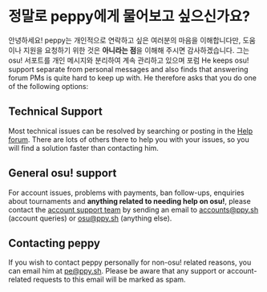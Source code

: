 # 정말로 peppy에게 물어보고 싶으신가요?

안녕하세요! peppy는 개인적으로 연락하고 싶은 여러분의 마음을 이해합니다만, 도움이나 지원을 요청하기 위한 것은 **아니라는 점**을 이해해 주시면 감사하겠습니다. 그는 osu! 서포트를 개인 메시지와 분리하여 계속 관리하고 있으며 포럼  He keeps osu! support separate from personal messages and also finds that answering forum PMs is quite hard to keep up with. He therefore asks that you do one of the following options:

## Technical Support

Most technical issues can be resolved by searching or posting in the [Help forum](https://osu.ppy.sh/community/forums/5). There are lots of others there to help you with your issues, so you will find a solution faster than contacting him.

## General osu! support

For account issues, problems with payments, ban follow-ups, enquiries about tournaments and **anything related to needing help on osu!**, please contact the [account support team](/wiki/People/Account_support_team) by sending an email to [accounts@ppy.sh](mailto:accounts@ppy.sh) (account queries) or [osu@ppy.sh](mailto:osu@ppy.sh) (anything else).

## Contacting peppy

If you wish to contact peppy personally for non-osu! related reasons, you can email him at [pe@ppy.sh](mailto:pe@ppy.sh). Please be aware that any support or account-related requests to this email will be marked as spam.
